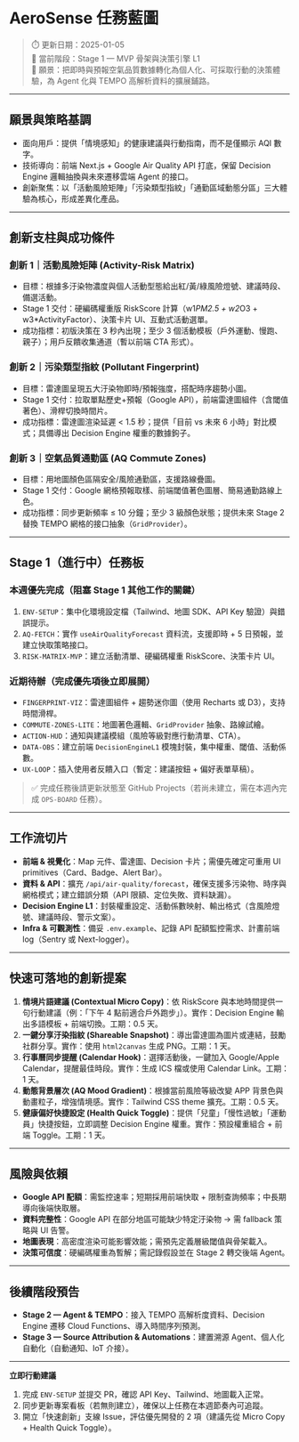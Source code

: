 # AeroSense 任務藍圖

> ⏱️ 更新日期：2025-01-05  
> 🎯 當前階段：Stage 1 — MVP 骨架與決策引擎 L1  
> 🧭 願景：把即時與預報空氣品質數據轉化為個人化、可採取行動的決策體驗，為 Agent 化與 TEMPO 高解析資料的擴展鋪路。

---

## 願景與策略基調
- 面向用戶：提供「情境感知」的健康建議與行動指南，而不是僅顯示 AQI 數字。
- 技術導向：前端 Next.js + Google Air Quality API 打底，保留 Decision Engine 邏輯抽換與未來遷移雲端 Agent 的接口。
- 創新聚焦：以「活動風險矩陣」「污染類型指紋」「通勤區域動態分區」三大體驗為核心，形成差異化產品。

---

## 創新支柱與成功條件
### 創新 1｜活動風險矩陣 (Activity-Risk Matrix)
- 目標：根據多汙染物濃度與個人活動型態給出紅/黃/綠風險燈號、建議時段、備選活動。
- Stage 1 交付：硬編碼權重版 RiskScore 計算（w1*PM2.5 + w2*O3 + w3*ActivityFactor）、決策卡片 UI、互動式活動選單。
- 成功指標：初版決策在 3 秒內出現；至少 3 個活動模板（戶外運動、慢跑、親子）；用戶反饋收集通道（暫以前端 CTA 形式）。

### 創新 2｜污染類型指紋 (Pollutant Fingerprint)
- 目標：雷達圖呈現五大汙染物即時/預報強度，搭配時序趨勢小圖。
- Stage 1 交付：拉取單點歷史+預報（Google API），前端雷達圖組件（含閾值著色）、滑桿切換時間片。
- 成功指標：雷達圖渲染延遲 < 1.5 秒；提供「目前 vs 未來 6 小時」對比模式；具備導出 Decision Engine 權重的數據鉤子。

### 創新 3｜空氣品質通勤區 (AQ Commute Zones)
- 目標：用地圖顏色區隔安全/風險通勤區，支援路線疊圖。
- Stage 1 交付：Google 網格預報取樣、前端閾值著色圖層、簡易通勤路線上色。
- 成功指標：同步更新頻率 ≤ 10 分鐘；至少 3 級顏色狀態；提供未來 Stage 2 替換 TEMPO 網格的接口抽象（`GridProvider`）。

---

## Stage 1（進行中）任務板
### 本週優先完成（阻塞 Stage 1 其他工作的關鍵）
1. `ENV-SETUP`：集中化環境設定檔（Tailwind、地圖 SDK、API Key 驗證）與錯誤提示。
2. `AQ-FETCH`：實作 `useAirQualityForecast` 資料流，支援即時 + 5 日預報，並建立快取策略接口。
3. `RISK-MATRIX-MVP`：建立活動清單、硬編碼權重 RiskScore、決策卡片 UI。

### 近期待辦（完成優先項後立即展開）
- `FINGERPRINT-VIZ`：雷達圖組件 + 趨勢迷你圖（使用 Recharts 或 D3），支持時間滑桿。
- `COMMUTE-ZONES-LITE`：地圖著色邏輯、`GridProvider` 抽象、路線試繪。
- `ACTION-HUD`：通知與建議模組（風險等級對應行動清單、CTA）。
- `DATA-OBS`：建立前端 `DecisionEngineL1` 模塊封裝，集中權重、閾值、活動係數。
- `UX-LOOP`：插入使用者反饋入口（暫定：建議按鈕 + 偏好表單草稿）。

> ✅ 完成任務後請更新狀態至 GitHub Projects（若尚未建立，需在本週內完成 `OPS-BOARD` 任務）。

---

## 工作流切片
- **前端 & 視覺化**：Map 元件、雷達圖、Decision 卡片；需優先確定可重用 UI primitives（Card、Badge、Alert Bar）。
- **資料 & API**：擴充 `/api/air-quality/forecast`，確保支援多污染物、時序與網格模式；建立錯誤分類（API 限額、定位失敗、資料缺漏）。
- **Decision Engine L1**：封裝權重設定、活動係數映射、輸出格式（含風險燈號、建議時段、警示文案）。
- **Infra & 可觀測性**：備妥 `.env.example`、記錄 API 配額監控需求、計畫前端 log（Sentry 或 Next-logger）。

---

## 快速可落地的創新提案
1. **情境片語建議 (Contextual Micro Copy)**：依 RiskScore 與本地時間提供一句行動建議（例：「下午 4 點前適合戶外跑步」）。實作：Decision Engine 輸出多語模板 + 前端切換。工期：0.5 天。
2. **一鍵分享汙染指紋 (Shareable Snapshot)**：導出雷達圖為圖片或連結，鼓勵社群分享。實作：使用 `html2canvas` 生成 PNG。工期：1 天。
3. **行事曆同步提醒 (Calendar Hook)**：選擇活動後，一鍵加入 Google/Apple Calendar，提醒最佳時段。實作：生成 ICS 檔或使用 Calendar Link。工期：1 天。
4. **動態背景層次 (AQ Mood Gradient)**：根據當前風險等級改變 APP 背景色與動畫粒子，增強情境感。實作：Tailwind CSS theme 擴充。工期：0.5 天。
5. **健康偏好快捷設定 (Health Quick Toggle)**：提供「兒童」「慢性過敏」「運動員」快捷按鈕，立即調整 Decision Engine 權重。實作：預設權重組合 + 前端 Toggle。工期：1 天。

---

## 風險與依賴
- **Google API 配額**：需監控速率；短期採用前端快取 + 限制查詢頻率；中長期導向後端快取層。
- **資料完整性**：Google API 在部分地區可能缺少特定汙染物 → 需 fallback 策略與 UI 告警。
- **地圖表現**：高密度渲染可能影響效能；需預先定義層級閾值與骨架載入。
- **決策可信度**：硬編碼權重為暫解；需記錄假設並在 Stage 2 轉交後端 Agent。

---

## 後續階段預告
- **Stage 2 — Agent & TEMPO**：接入 TEMPO 高解析度資料、Decision Engine 遷移 Cloud Functions、導入時間序列預測。
- **Stage 3 — Source Attribution & Automations**：建置溯源 Agent、個人化自動化（自動通知、IoT 介接）。

---

**立即行動建議**
1. 完成 `ENV-SETUP` 並提交 PR，確認 API Key、Tailwind、地圖載入正常。
2. 同步更新專案看板（若無則建立），確保以上任務在本週節奏內可追蹤。
3. 開立「快速創新」支線 Issue，評估優先開發的 2 項（建議先從 Micro Copy + Health Quick Toggle）。
